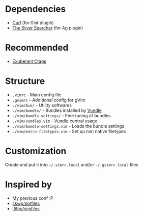 Dependencies
=========
- [Curl](http://curl.haxx.se/) (for Gist plugin)
- [The Silver Searcher](https://github.com/ggreer/the_silver_searcher) (for Ag plugin)

Recommended
=========
- [Exuberant Ctags](http://ctags.sourceforge.net/)

Structure
=========
- `.vimrc` - Main config file
- `.gvimrc` - Additional config for gVim
- `./vim/bin/` - Utility softwares
- `./vim/bundle/` - Bundles installed by [Vundle](https://github.com/gmarik/vundle)
- `./vim/bundle-settings/` - Fine tuning of bundles
- `./vim/vundles.vim` - [Vundle](https://github.com/gmarik/vundle) central usage
- `./vim/bundle-settings.vim` - Loads the bundle settings
- `./vim/extra-filetypes.vim` - Set up non native filetypes

Customization
=========
Create and put it into `~/.vimrc.local` and/or `~/.gvimrc.local` files

Inspired by
=========
- My previous conf :P
- [skwp/dotfiles](https://github.com/skwp/dotfiles/)
- [lfilho/vimfiles](https://github.com/lfilho/vimfiles/)
